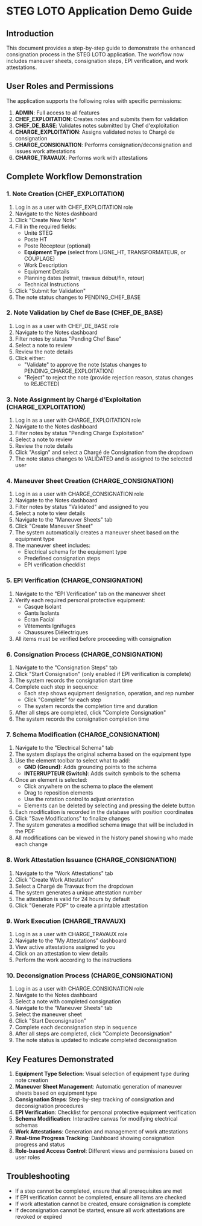 # STEG LOTO Application Demo Guide

## Introduction

This document provides a step-by-step guide to demonstrate the enhanced consignation process in the STEG LOTO application. The workflow now includes maneuver sheets, consignation steps, EPI verification, and work attestations.

## User Roles and Permissions

The application supports the following roles with specific permissions:

1. **ADMIN**: Full access to all features
2. **CHEF_EXPLOITATION**: Creates notes and submits them for validation
3. **CHEF_DE_BASE**: Validates notes submitted by Chef d'exploitation
4. **CHARGE_EXPLOITATION**: Assigns validated notes to Chargé de consignation
5. **CHARGE_CONSIGNATION**: Performs consignation/deconsignation and issues work attestations
6. **CHARGE_TRAVAUX**: Performs work with attestations

## Complete Workflow Demonstration

### 1. Note Creation (CHEF_EXPLOITATION)

1. Log in as a user with CHEF_EXPLOITATION role
2. Navigate to the Notes dashboard
3. Click "Create New Note"
4. Fill in the required fields:
   - Unité STEG
   - Poste HT
   - Poste Récepteur (optional)
   - **Equipment Type** (select from LIGNE_HT, TRANSFORMATEUR, or COUPLAGE)
   - Work Description
   - Equipment Details
   - Planning dates (retrait, travaux début/fin, retour)
   - Technical Instructions
5. Click "Submit for Validation"
6. The note status changes to PENDING_CHEF_BASE

### 2. Note Validation by Chef de Base (CHEF_DE_BASE)

1. Log in as a user with CHEF_DE_BASE role
2. Navigate to the Notes dashboard
3. Filter notes by status "Pending Chef Base"
4. Select a note to review
5. Review the note details
6. Click either:
   - "Validate" to approve the note (status changes to PENDING_CHARGE_EXPLOITATION)
   - "Reject" to reject the note (provide rejection reason, status changes to REJECTED)

### 3. Note Assignment by Chargé d'Exploitation (CHARGE_EXPLOITATION)

1. Log in as a user with CHARGE_EXPLOITATION role
2. Navigate to the Notes dashboard
3. Filter notes by status "Pending Charge Exploitation"
4. Select a note to review
5. Review the note details
6. Click "Assign" and select a Chargé de Consignation from the dropdown
7. The note status changes to VALIDATED and is assigned to the selected user

### 4. Maneuver Sheet Creation (CHARGE_CONSIGNATION)

1. Log in as a user with CHARGE_CONSIGNATION role
2. Navigate to the Notes dashboard
3. Filter notes by status "Validated" and assigned to you
4. Select a note to view details
5. Navigate to the "Maneuver Sheets" tab
6. Click "Create Maneuver Sheet"
7. The system automatically creates a maneuver sheet based on the equipment type
8. The maneuver sheet includes:
   - Electrical schema for the equipment type
   - Predefined consignation steps
   - EPI verification checklist

### 5. EPI Verification (CHARGE_CONSIGNATION)

1. Navigate to the "EPI Verification" tab on the maneuver sheet
2. Verify each required personal protective equipment:
   - Casque Isolant
   - Gants Isolants
   - Écran Facial
   - Vêtements Ignifuges
   - Chaussures Diélectriques
3. All items must be verified before proceeding with consignation

### 6. Consignation Process (CHARGE_CONSIGNATION)

1. Navigate to the "Consignation Steps" tab
2. Click "Start Consignation" (only enabled if EPI verification is complete)
3. The system records the consignation start time
4. Complete each step in sequence:
   - Each step shows equipment designation, operation, and rep number
   - Click "Complete" for each step
   - The system records the completion time and duration
5. After all steps are completed, click "Complete Consignation"
6. The system records the consignation completion time

### 7. Schema Modification (CHARGE_CONSIGNATION)

1. Navigate to the "Electrical Schema" tab
2. The system displays the original schema based on the equipment type
3. Use the element toolbar to select what to add:
   - **GND (Ground)**: Adds grounding points to the schema
   - **INTERRUPTEUR (Switch)**: Adds switch symbols to the schema
4. Once an element is selected:
   - Click anywhere on the schema to place the element
   - Drag to reposition elements
   - Use the rotation control to adjust orientation
   - Elements can be deleted by selecting and pressing the delete button
5. Each modification is recorded in the database with position coordinates
6. Click "Save Modifications" to finalize changes
7. The system generates a modified schema image that will be included in the PDF
8. All modifications can be viewed in the history panel showing who made each change

### 8. Work Attestation Issuance (CHARGE_CONSIGNATION)

1. Navigate to the "Work Attestations" tab
2. Click "Create Work Attestation"
3. Select a Chargé de Travaux from the dropdown
4. The system generates a unique attestation number
5. The attestation is valid for 24 hours by default
6. Click "Generate PDF" to create a printable attestation

### 9. Work Execution (CHARGE_TRAVAUX)

1. Log in as a user with CHARGE_TRAVAUX role
2. Navigate to the "My Attestations" dashboard
3. View active attestations assigned to you
4. Click on an attestation to view details
5. Perform the work according to the instructions

### 10. Deconsignation Process (CHARGE_CONSIGNATION)

1. Log in as a user with CHARGE_CONSIGNATION role
2. Navigate to the Notes dashboard
3. Select a note with completed consignation
4. Navigate to the "Maneuver Sheets" tab
5. Select the maneuver sheet
6. Click "Start Deconsignation"
7. Complete each deconsignation step in sequence
8. After all steps are completed, click "Complete Deconsignation"
9. The note status is updated to indicate completed deconsignation

## Key Features Demonstrated

1. **Equipment Type Selection**: Visual selection of equipment type during note creation
2. **Maneuver Sheet Management**: Automatic generation of maneuver sheets based on equipment type
3. **Consignation Steps**: Step-by-step tracking of consignation and deconsignation procedures
4. **EPI Verification**: Checklist for personal protective equipment verification
5. **Schema Modification**: Interactive canvas for modifying electrical schemas
6. **Work Attestations**: Generation and management of work attestations
7. **Real-time Progress Tracking**: Dashboard showing consignation progress and status
8. **Role-based Access Control**: Different views and permissions based on user roles

## Troubleshooting

- If a step cannot be completed, ensure that all prerequisites are met
- If EPI verification cannot be completed, ensure all items are checked
- If work attestation cannot be created, ensure consignation is complete
- If deconsignation cannot be started, ensure all work attestations are revoked or expired

